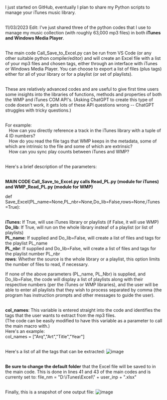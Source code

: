 I just started on GitHub, eventually I plan to share my Python scripts to manage your iTunes music library.

<br>11/03/2023 Edit: I've just shared three of the python codes that I use to manage my music collection (with 
roughly 63,000 mp3 files) in both <b>iTunes and Windows Media Player</b>.

<br>The main code Call_Save_to_Excel.py can be run from VS Code (or any other suitable python compiler/editor) and will
create an Excel file with a list of your mp3 files and chosen tags, either through an interface with iTunes or Windows Media Player.
You can choose to export a list of files (plus tags) either for all of your library or for a playlist (or set of playlists).

<br>These are relatively advanced codes and are useful to give first time users some insights into the libraries of functions, methods and
properties of both the WMP and iTunes COM API's. (Asking ChatGPT to create this type of code doesn't work, it gets lots of these API questions wrong -- ChatGPT struggles with tricky questions.)

<br>For example:
  <br>&nbsp;&nbsp;&nbsp;How can you directly reference a track in the iTunes library with a tuple of 4 ID numbers?
  <br>&nbsp;&nbsp;&nbsp;How do you read the file tags that WMP keeps in the metadata, some of which are intrinsic to the file and some of which are extrinsic?
  <br>&nbsp;&nbsp;&nbsp;How can you sync play counts between iTunes and WMP?

<br>Here's a brief description of the parameters:

<br><b>MAIN CODE Call_Save_to_Excel.py calls Read_PL.py (module for iTunes) and WMP_Read_PL.py (module for WMP)</b>

def Save_Excel(PL_name=None,PL_nbr=None,Do_lib=False,rows=None,iTunes=True):

<br>**iTunes:** If True, will use iTunes library or playlists (if False, it will use WMP)
<br>**Do_lib**: If True, will run on the whole library insteaf of a playlist (or list of playlists)
<br>**PL_name**: If supplied and Do_lib=False, will create a list of files and tags for the playlist PL_name
<br>**PL_nbr**: If supplied and Do_lib=False, will create a list of files and tags for the playlist number PL_nbr
<br>**rows**: Whether the source is the whole library or a playlist, this option limits the number of files to read,
if necessary.
  
If none of the above parameters (PL_name, PL_Nbr) is supplied, and Do_lib=False, the code will display a list of
playlists along with their respective numbers (per the iTunes or WMP libraries), and the user will be able to enter 
all playlists that they wish to process separated by comma (the program has instruction prompts and other messages to guide the user).

<br>**col_names**: This variable is entered straight into the code and identifies the tags that the user
wants to extract from the mp3 files. 
<br>(The code can be easily modified to have this variable as a parameter to call the main macro with.) 
<br>Here's an example:
<br>col_names =  ["Arq","Art","Title","Year"]

<br>Here's a list of all the tags that can be extracted:
![image](https://github.com/jrsousa2/Python-scripts-for-iTunes/assets/94881602/3db6168a-3ea3-496e-a42d-3bbfc333a211)


<br>**Be sure to change the default folder** that the Excel file will be saved to in the main code.
This is done in lines 41 and 43 of the main codes and is currenty set to:
file_nm = "D:\\iTunes\\Excel\\" + user_inp + ".xlsx"

<br>Finally, this is a snapshot of one output file:
![image](https://github.com/jrsousa2/Python-scripts-for-iTunes/assets/94881602/e3d63161-f639-4c6c-9374-b4ffcb8339de)
